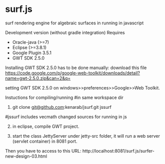surf.js
=======

surf rendering engine for algebraic surfaces in running in javascript

Development version (without gradle integration)
Requires
* Oracle-java (>=7)
* Eclipse (>=3.8.1)
* Google Plugin 3.5.1 
* GWT SDK 2.5.0 

Installing GWT SDK 2.5.0 has to be done manually:
download this file
https://code.google.com/p/google-web-toolkit/downloads/detail?name=gwt-2.5.0.zip&can=2&q=

setting GWT SDK 2.5.0 on windows>>preferences>>Google>>Web Toolkit.


Instuctions for compiling/running
#in same workspace dir
1. git clone git@github.com:kenarab/jsurf.git jssurf

#jssurf includes vecmath changed sources for running in js

2. in eclipse, compile GWT project.

3. start the class JettyServer under jetty-src folder, it will run a web server (servlet container) in 8081 port.

Then you have to access to this URL: 
http://localhost:8081/surf.js/surfer-new-design-03.html



